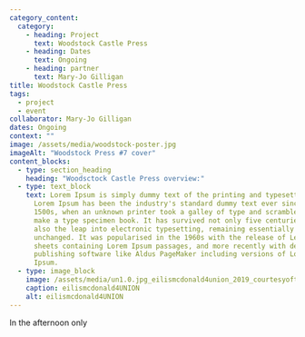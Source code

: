 ```yaml
---
category_content:
  category:
    - heading: Project
      text: Woodstock Castle Press
    - heading: Dates
      text: Ongoing
    - heading: partner
      text: Mary-Jo Gilligan
title: Woodstock Castle Press
tags:
  - project
  - event
collaborator: Mary-Jo Gilligan
dates: Ongoing
context: ""
image: /assets/media/woodstock-poster.jpg
imageAlt: "Woodstock Press #7 cover"
content_blocks:
  - type: section_heading
    heading: "Woodsctock Castle Press overview:"
  - type: text_block
    text: Lorem Ipsum is simply dummy text of the printing and typesetting industry.
      Lorem Ipsum has been the industry's standard dummy text ever since the
      1500s, when an unknown printer took a galley of type and scrambled it to
      make a type specimen book. It has survived not only five centuries, but
      also the leap into electronic typesetting, remaining essentially
      unchanged. It was popularised in the 1960s with the release of Letraset
      sheets containing Lorem Ipsum passages, and more recently with desktop
      publishing software like Aldus PageMaker including versions of Lorem
      Ipsum.
  - type: image_block
    image: /assets/media/un1.0.jpg_eilismcdonald4union_2019_courtesyoftheartist-enlarged-.jpg
    caption: eilismcdonald4UNION
    alt: eilismcdonald4UNION
---
```

In the afternoon only
